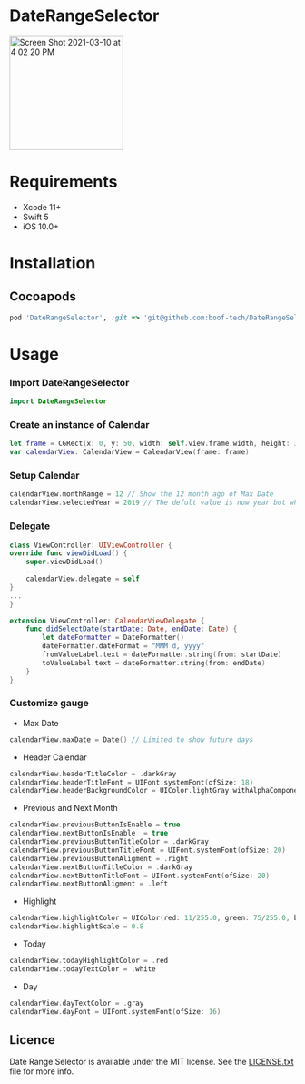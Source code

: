 # DateRangeSelector

<img width="200" alt="Screen Shot 2021-03-10 at 4 02 20 PM" src="https://user-images.githubusercontent.com/35375629/110629989-115ade00-81ba-11eb-85af-f6d5f026066c.png"> 

# Requirements
- Xcode 11+
- Swift 5
- iOS 10.0+


# Installation


## Cocoapods
```ruby
pod 'DateRangeSelector', :git => 'git@github.com:boof-tech/DateRangeSelector.git', :tag => '0.0.1'
```

# Usage

### Import DateRangeSelector
```swift
import DateRangeSelector
```

### Create an instance of Calendar
```swift
let frame = CGRect(x: 0, y: 50, width: self.view.frame.width, height: 300)
var calendarView: CalendarView = CalendarView(frame: frame)

```
### Setup Calendar
```swift
calendarView.monthRange = 12 // Show the 12 month ago of Max Date
calendarView.selectedYear = 2019 // The defult value is now year but when you set selected year, the range month of year is changed

```

### Delegate
```swift
class ViewController: UIViewController {
override func viewDidLoad() {
    super.viewDidLoad()
    ...
    calendarView.delegate = self
}
...
}

extension ViewController: CalendarViewDelegate {
    func didSelectDate(startDate: Date, endDate: Date) {
        let dateFormatter = DateFormatter()
        dateFormatter.dateFormat = "MMM d, yyyy"
        fromValueLabel.text = dateFormatter.string(from: startDate)
        toValueLabel.text = dateFormatter.string(from: endDate)
    }
}
```

### Customize gauge

- Max Date
```swift
calendarView.maxDate = Date() // Limited to show future days
```

- Header Calendar
```swift 
calendarView.headerTitleColor = .darkGray
calendarView.headerTitleFont = UIFont.systemFont(ofSize: 18)
calendarView.headerBackgroundColor = UIColor.lightGray.withAlphaComponent(0.5)
```
- Previous and Next Month
```swift 
calendarView.previousButtonIsEnable = true
calendarView.nextButtonIsEnable  = true
calendarView.previousButtonTitleColor = .darkGray
calendarView.previousButtonTitleFont = UIFont.systemFont(ofSize: 20)
calendarView.previousButtonAligment = .right
calendarView.nextButtonTitleColor = .darkGray
calendarView.nextButtonTitleFont = UIFont.systemFont(ofSize: 20)
calendarView.nextButtonAligment = .left
```
- Highlight
```swift 
calendarView.highlightColor = UIColor(red: 11/255.0, green: 75/255.0, blue: 105/255.0, alpha: 1)
calendarView.highlightScale = 0.8
```
- Today
```swift 
calendarView.todayHighlightColor = .red
calendarView.todayTextColor = .white
```
- Day
```swift 
calendarView.dayTextColor = .gray
calendarView.dayFont = UIFont.systemFont(ofSize: 16)
```

## Licence
Date Range Selector is available under the MIT license. See the [LICENSE.txt](https://github.com/boof-tech/DateRangeSelector/blob/main/LICENSE) file for more info.


